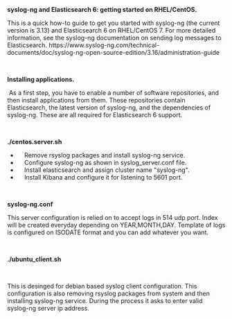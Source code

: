 <p>&nbsp;</p>
<p><strong>syslog-ng and Elasticsearch 6: getting started on RHEL/CentOS.</strong></p>
<p>This is a quick how-to guide to get you started with syslog-ng (the current version is 3.13) and Elasticsearch 6 on RHEL/CentOS 7. For more detailed information, see the syslog-ng documentation on sending log messages to Elasticsearch. https://www.syslog-ng.com/technical-documents/doc/syslog-ng-open-source-edition/3.16/administration-guide</p>
<p>&nbsp;</p>
<p><strong>Installing applications.</strong></p>
<p>&nbsp;As a first step, you have to enable a number of software repositories, and then install applications from them. These repositories contain Elasticsearch, the latest version of syslog-ng, and the dependencies of syslog-ng. These are all required for Elasticsearch 6 support.</p>
<p>&nbsp;</p>
<p><strong>./centos.server.sh</strong></p>
<ul>
<li>&nbsp;&nbsp;&nbsp; Remove rsyslog packages and install syslog-ng service.</li>
<li>&nbsp;&nbsp;&nbsp; Configure syslog-ng as shown in syslog_server.conf file.</li>
<li>&nbsp;&nbsp;&nbsp; Install elasticsearch and assign cluster name "syslog-ng".</li>
<li>&nbsp;&nbsp;&nbsp; Install Kibana and configure it for listening to 5601 port.</li>
</ul>
<p>&nbsp;</p>
<p><strong>syslog-ng.conf</strong></p>
<p>This server configuration is relied on to accept logs in 514 udp port. Index will be created everyday depending on YEAR,MONTH,DAY. Template of logs is configured on ISODATE format and you can add whatever you want.</p>
<p><strong>&nbsp;</strong></p>
<p><strong>./ubuntu_client.sh</strong></p>
<p>&nbsp;</p>
<p>This is desinged for debian based syslog client configuration. This configuration is also removing rsyslog packages from system and then installing syslog-ng service. During the process it asks to enter valid syslog-ng server ip address.</p>
